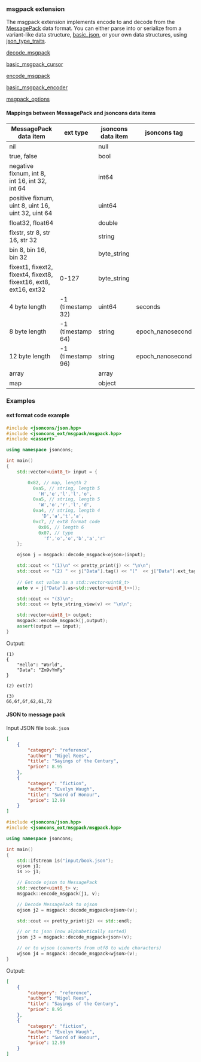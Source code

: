### msgpack extension

The msgpack extension implements encode to and decode from the [MessagePack](http://msgpack.org/index.html) data format.
You can either parse into or serialize from a variant-like data structure, [basic_json](../basic_json.md), or your own
data structures, using [json_type_traits](../json_type_traits.md).

[decode_msgpack](decode_msgpack.md)

[basic_msgpack_cursor](basic_msgpack_cursor.md)

[encode_msgpack](encode_msgpack.md)

[basic_msgpack_encoder](basic_msgpack_encoder.md)

[msgpack_options](msgpack_options.md)

#### Mappings between MessagePack and jsoncons data items

MessagePack data item                              |ext type | jsoncons data item|jsoncons tag  
-------------------------------------------------- |-----------------|---------------|------------------
 nil                                               |                  | null          |                  
 true, false                                     |                  | bool          |                  
 negative fixnum, int 8, int 16, int 32, int 64    |                  | int64         |                  
 positive fixnum, uint 8, uint 16, uint 32, uint 64|                  | uint64        |                  
 float32, float64                                |                  | double        |                  
 fixstr, str 8, str 16, str 32                   |                  | string        |                  
 bin 8, bin 16, bin 32                           |                  | byte_string   |                  
 fixext1, fixext2, fixext4, fixext8, fixext16, ext8, ext16, ext32    |0-127| byte_string               |
 4 byte length   |-1 (timestamp 32)                |uint64| seconds
 8 byte length   |-1 (timestamp 64)                |string| epoch_nanosecond
 12 byte length  |-1 (timestamp 96)               |string| epoch_nanosecond
 array                                             |                  | array         |                  
 map                                               |                  | object        |                  

### Examples

#### ext format code example

```cpp
#include <jsoncons/json.hpp>
#include <jsoncons_ext/msgpack/msgpack.hpp>
#include <cassert>

using namespace jsoncons;

int main()
{
    std::vector<uint8_t> input = {

        0x82, // map, length 2
          0xa5, // string, length 5
            'H','e','l','l','o',
          0xa5, // string, length 5
            'W','o','r','l','d',
          0xa4, // string, length 4
             'D','a','t','a',
          0xc7, // ext8 format code
            0x06, // length 6
            0x07, // type
              'f','o','o','b','a','r'
    };

    ojson j = msgpack::decode_msgpack<ojson>(input);

    std::cout << "(1)\n" << pretty_print(j) << "\n\n";
    std::cout << "(2) " << j["Data"].tag() << "("  << j["Data"].ext_tag() << ")\n\n";
    
    // Get ext value as a std::vector<uint8_t>
    auto v = j["Data"].as<std::vector<uint8_t>>(); 

    std::cout << "(3)\n";
    std::cout << byte_string_view(v) << "\n\n";

    std::vector<uint8_t> output;
    msgpack::encode_msgpack(j,output);
    assert(output == input);
}
```
Output:
```
(1)
{
    "Hello": "World",
    "Data": "Zm9vYmFy"
}

(2) ext(7)

(3)
66,6f,6f,62,61,72
```

#### JSON to message pack

Input JSON file `book.json`

```json
[
    {
        "category": "reference",
        "author": "Nigel Rees",
        "title": "Sayings of the Century",
        "price": 8.95
    },
    {
        "category": "fiction",
        "author": "Evelyn Waugh",
        "title": "Sword of Honour",
        "price": 12.99
    }
]
```
```cpp
#include <jsoncons/json.hpp>
#include <jsoncons_ext/msgpack/msgpack.hpp>

using namespace jsoncons;

int main()
{
    std::ifstream is("input/book.json");
    ojson j1;
    is >> j1;

    // Encode ojson to MessagePack
    std::vector<uint8_t> v;
    msgpack::encode_msgpack(j1, v);

    // Decode MessagePack to ojson 
    ojson j2 = msgpack::decode_msgpack<ojson>(v);

    std::cout << pretty_print(j2) << std::endl;

    // or to json (now alphabetically sorted)
    json j3 = msgpack::decode_msgpack<json>(v);

    // or to wjson (converts from utf8 to wide characters)
    wjson j4 = msgpack::decode_msgpack<wjson>(v);
}
```
Output:
```json
[
    {
        "category": "reference",
        "author": "Nigel Rees",
        "title": "Sayings of the Century",
        "price": 8.95
    },
    {
        "category": "fiction",
        "author": "Evelyn Waugh",
        "title": "Sword of Honour",
        "price": 12.99
    }
]
```



